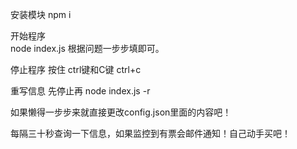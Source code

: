 安装模块
npm i

开始程序   
node index.js 
根据问题一步步填即可。

停止程序
按住 ctrl键和C键    ctrl+c

重写信息
先停止再 node index.js -r


如果懒得一步步来就直接更改config.json里面的内容吧！


每隔三十秒查询一下信息，如果监控到有票会邮件通知！自己动手买吧！
